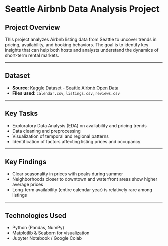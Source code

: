 # Seattle Airbnb Data Analysis Project

## Project Overview
This project analyzes Airbnb listing data from Seattle to uncover trends in pricing, availability, and booking behaviors. The goal is to identify key insights that can help both hosts and analysts understand the dynamics of short-term rental markets.

---

## Dataset
- **Source**: Kaggle Dataset - [Seattle Airbnb Open Data](https://www.kaggle.com/swsw1717/seatle-airbnb-open-data-sql-project)
- **Files used**: `calendar.csv`, `listings.csv`, `reviews.csv`

---

## Key Tasks
- Exploratory Data Analysis (EDA) on availability and pricing trends
- Data cleaning and preprocessing
- Visualization of temporal and regional patterns
- Identification of factors affecting listing prices and occupancy

---

## Key Findings
- Clear seasonality in prices with peaks during summer
- Neighborhoods closer to downtown and waterfront areas show higher average prices
- Long-term availability (entire calendar year) is relatively rare among listings

---

## Technologies Used
- Python (Pandas, NumPy)
- Matplotlib & Seaborn for visualization
- Jupyter Notebook / Google Colab

